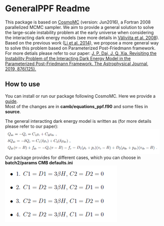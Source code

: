 # GeneralPPF Readme
This package is based on [CosmoMC](https://github.com/cmbant/CosmoMC) (version: Jun2016), a Fortran 2008 parallelized MCMC sampler. We aim to provide a general solution to solve the large-scale instability problem at the early universe when considering the interacting dark energy models (see more details in [Väliviita et al. 2008](https://iopscience.iop.org/article/10.1088/1475-7516/2008/07/020)). Based on the previous work ([Li et al. 2014](https://journals.aps.org/prd/abstract/10.1103/PhysRevD.89.083009)), we propose a more general way to solve this problem based on Parameterized Post-Friedmann framework. For more detials please refer to our paper: [J. P. Dai, J. Q. Xia. Revisiting the Instability Problem of the Interacting Dark Energy Model in the Parameterized Post-Friedmann Framework. The Astrophysical Journal, 2019, 876(125).](https://iopscience.iop.org/article/10.3847/1538-4357/ab1655)

## How to use
You can install or run our package following CosmoMC. Here we provide a [guide](https://arxiv.org/pdf/1808.05080).<br>
Most of the changes are in **camb/equations_ppf.f90** and some files in **source**.<br>

The general interacting dark energy model is written as (for more details please refer to our paper): <br>
![](https://github.com/Ji-Ping-Dai/GeneralPPF/blob/master/docs/readme_fig1.PNG)
Our package provides for different cases, which you can choose in **batch2/params CMB defaults.ini**
![](https://github.com/Ji-Ping-Dai/GeneralPPF/blob/master/docs/readme_fig2.PNG)
